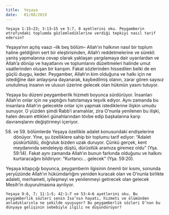 ```yaml
---
title:  Yeşaya
date:   01/08/2019
---
```


`Yeşaya 1:15–23; 3:13–15 ve 5:7, 8 ayetlerini oku. Peygamberin etrafındaki toplumda gözlemlediklerine verdiği tepkiyi nasıl tarif edersin?`

Yeşaya’nın açılış vaazı –ilk beş bölüm– Allah’ın halkının nasıl bir toplum haline geldiğinin sert bir eleştirisinden, Allah’ı reddetmelerine ve sürekli yanlış yapmalarına cevap olarak yaklaşan yargılamaya dair uyarılardan ve Allah’a dönüp ve hayatlarını ve toplumlarını düzeltmeleri halinde umut vaatlerinden oluşan bir karışım. Fakat sözlerinden hissedilen belki de en güçlü duygu, keder. Peygamber, Allah’ın kim olduğuna ve halkı için ne istediğine dair anlayışına dayanarak, kaybedilmiş olanın, zarar gören sayısız unutulmuş insanın ve ulusun üzerine gelecek olan hükmün yasını tutuyor.

Yeşaya bu düzeni peygamberlik hizmeti boyunca sürdürüyor. İnsanları Allah’ın onlar için ne yaptığını hatırlamaya teşvik ediyor. Aynı zamanda bu insanlara Allah’ın gelecekte onlar için yapmak istediklerine ilişkin umudu sunuyor. O yüzden şimdi Rabb’i aramalılar, zira O’nunla yenilenen bu ilişki, halen devam ettikleri günahlarından tövbe edip başkalarına karşı davranışlarını değiştirmeyi içeriyor.

58. ve 59. bölümlerde Yeşaya özellikle adalet konusundaki endişelerine dönüyor. Yine, şu özelliklere sahip bir toplumu tarif ediyor: “Adalet püskürtüldü, doğruluk bizden uzak duruyor. Çünkü gerçek, kent meydanında sendeleyip düştü, dürüstlük aramıza giremez oldu” (Yşa. 59:14). Fakat aynı zamanda Allah’ın bunun farkında olduğunu ve halkını kurtaracağını bildiriyor: “Kurtarıcı... gelecek” (Yşa. 59:20).

Yeşaya kitapçığı boyunca, peygamberin ilgisinin önemli bir kısmı, sonunda yeryüzünde Allah’ın hükümdarlığını yeniden kuracak olan ve O’nunla birlikte adaleti, merhameti, iyileşmeyi ve yenilenmeyi getirecek olan gelecek Mesih’in duyurulmasına ayrılıyor.

`Yeşaya 9:6, 7; 11:1–5; 42:1–7 ve 53:4–6 ayetlerini oku. Bu peygamberlik sözleri senin İsa’nın hayatı, hizmeti ve ölümünden anladıklarınla ne şekilde uyuşuyor? Bu peygamberlik sözleri O’nun bu dünyaya gelişinin sebebiyle ilgili ne düşündürüyor?`